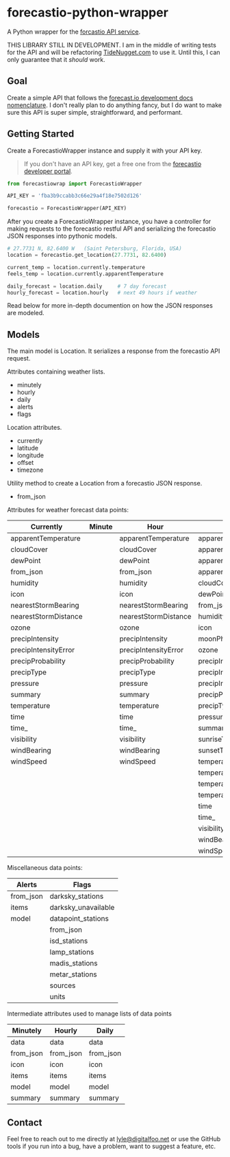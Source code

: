 forecastio-python-wrapper
=========================

A Python wrapper for the [forcastio API service](https://forecast.io).

THIS LIBRARY STILL IN DEVELOPMENT. I am in the middle of writing tests for the
API and will be refactoring [TideNugget.com](http://tidenugget.com) to use it.
Until this, I can only guarantee that it _should_ work.


Goal
----

Create a simple API that follows the
[forecast.io development docs nomenclature](https://developer.forecast.io).
I don't really plan to do anything fancy, but I do want to make sure this
API is super simple, straightforward, and performant.


Getting Started
---------------

Create a ForecastioWrapper instance and supply it with your API key.

> If you don't have an API key, get a free one from the
> [forecastio developer portal](https://developer.forecast.io/).

```python
from forecastiowrap import ForecastioWrapper

API_KEY = 'fba3b9ccabb3c66e29a4f18e7502d126'

forecastio = ForecastioWrapper(API_KEY)
```

After you create a ForecastioWrapper instance, you have a controller for making
requests to the forecastio restful API and serializing the forecastio JSON
responses into pythonic models.

```python
# 27.7731 N, 82.6400 W   (Saint Petersburg, Florida, USA)
location = forecastio.get_location(27.7731, 82.6400)

current_temp = location.currently.temperature
feels_temp = location.currently.apparentTemperature

daily_forecast = location.daily     # 7 day forecast
hourly_forecast = location.hourly   # next 49 hours if weather
```

Read below for more in-depth documention on how the JSON responses are modeled.

Models
------------------

The main model is Location. It serializes a response from the forecastio 
API request.

Attributes containing weather lists.
* minutely
* hourly
* daily
* alerts
* flags

Location attributes.
* currently
* latitude
* longitude
* offset
* timezone

Utility method to create a Location from a forecastio JSON response.
* from_json

Attributes for weather forecast data points:

Currently	|	Minute	|	Hour	|	Day
------------	|	------------	|	------------	|	------------
apparentTemperature	|		|	apparentTemperature	|	apparentTemperatureMax
 cloudCover	|		|	 cloudCover	|	 apparentTemperatureMaxTime
 dewPoint	|		|	 dewPoint	|	 apparentTemperatureMin
 from_json	|		|	 from_json	|	 apparentTemperatureMinTime
 humidity	|		|	 humidity	|	 cloudCover
 icon	|		|	 icon	|	 dewPoint
 nearestStormBearing	|		|	 nearestStormBearing	|	 from_json
 nearestStormDistance	|		|	 nearestStormDistance	|	 humidity
 ozone	|		|	 ozone	|	 icon
 precipIntensity	|		|	 precipIntensity	|	 moonPhase
 precipIntensityError	|		|	 precipIntensityError	|	 ozone
 precipProbability	|		|	 precipProbability	|	 precipIntensity
 precipType	|		|	 precipType	|	 precipIntensityMax
 pressure	|		|	 pressure	|	 precipIntensityMaxTime
 summary	|		|	 summary	|	 precipProbability
 temperature	|		|	 temperature	|	 precipType
 time	|		|	 time	|	 pressure
 time_	|		|	 time_	|	 summary
 visibility	|		|	 visibility	|	 sunriseTime
 windBearing	|		|	 windBearing	|	 sunsetTime
 windSpeed	|		|	 windSpeed	|	 temperatureMax
	|		|		|	 temperatureMaxTime
	|		|		|	 temperatureMin
	|		|		|	 temperatureMinTime
	|		|		|	 time
	|		|		|	 time_
	|		|		|	 visibility
	|		|		|	 windBearing
	|		|		|	 windSpeed
	
	
Miscellaneous data points:

Alerts	|	Flags
------------	|	------------
from_json	|	darksky_stations
 items	|	 darksky_unavailable
 model	|	 datapoint_stations
	|	 from_json
	|	 isd_stations
	|	 lamp_stations
	|	 madis_stations
	|	 metar_stations
	|	 sources
	|	 units


Intermediate attributes used to manage lists of data points

Minutely	|	Hourly	|	Daily
------------	|	------------	|	------------
data	|	data	|	data
 from_json	|	 from_json	|	 from_json
 icon	|	 icon	|	 icon
 items	|	 items	|	 items
 model	|	 model	|	 model
 summary	|	 summary	|	 summary


Contact
-------

Feel free to reach out to me directly at
[lyle@digitalfoo.net](mailto:lyle@digitalfoo.net) or use the GitHub tools if
you run into a bug, have a problem, want to suggest a feature, etc.
